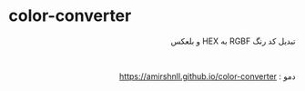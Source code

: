 # color-converter

<div dir="rtl">
  
تبدیل کد رنگ RGBF به HEX و بلعکس

  <br />
  
  دمو : https://amirshnll.github.io/color-converter
  
</div>
